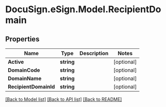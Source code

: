 # DocuSign.eSign.Model.RecipientDomain
## Properties

Name | Type | Description | Notes
------------ | ------------- | ------------- | -------------
**Active** | **string** |  | [optional] 
**DomainCode** | **string** |  | [optional] 
**DomainName** | **string** |  | [optional] 
**RecipientDomainId** | **string** |  | [optional] 

[[Back to Model list]](../README.md#documentation-for-models) [[Back to API list]](../README.md#documentation-for-api-endpoints) [[Back to README]](../README.md)

